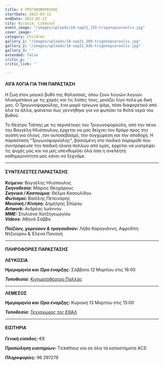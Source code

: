 ```yaml
---
title: Ο ΤΡΙΓΩΝΟΨΑΡΟΥΛΗΣ
startDate: 2022-03-12
endDate: 2022-02-13
city: Nicosia, Limassol
event_image: "/images/uploads/18-sep21_155-trigonopsaroulis.jpg"
cover_image: ''
category: Children
gallery_1: "/images/uploads/18-sep21_209-trigonopsaroulis.jpg"
gallery_2: "/images/uploads/18-sep21_936-trigonopsaroulis.jpg"
gallery_3: ''
extended: false
critic_p: ''
critic_link: ''

---
```

#### ΛΙΓΑ ΛΟΓΙΑ ΓΙΑ ΤΗΝ ΠΑΡΑΣΤΑΣΗ

Η ζωή στον μαγικό βυθό της θάλασσας, όπου ζουν λογιών-λογιών πλασματάκια με τις χαρές και τις λύπες τους, μοιάζει λίγο πολύ με δική μας. Ο Τριγωνοψαρούλης, ένα μικρό τρίγωνο ψάρι, τόσο διαφορετικό από όλα τα άλλα, φαίνεται πως γεννήθηκε για να φωτίσει τα θολά νερά του βυθού.

Το Θέατρο Τσέπης με τις περιπέτειες του Τριγωνοψαρούλη, από την πένα του Βαγγέλη Ηλιόπουλου, έρχεται να μας δείχνει τον δρόμο προς την αγάπη για όλους ,τον αυτοσεβασμό, την συγχώρεση και την αποδοχή. Η παράσταση "Τριγωνοψαρούλης", βασισμένη στο παιδικό παραμύθι που συντρόφευσε την παιδική ηλικία πολλών από εμάς, έρχεται να γιατρέψει τις ψυχές μας και να μας υπενθυμίσει όλα όσα η ανελέητη καθημερινότητα μας κάνει να ξεχνάμε.

***

#### ΣΥΝΤΕΛΕΣΤΕΣ ΠΑΡΑΣΤΑΣΗΣ

**_Κείμενο:_** Βαγγέλης Ηλιόπουλος  
**_Σκηνοθεσία:_** Μάριος Θεοχάρους  
**_Σκηνικά / Κοστούμια:_** Θέλμα Κασουλίδου  
**_Φωτισμοί:_** Βασίλης Πετεινάρης  
**_Μουσική / Κίνηση:_** Δημήτρης Σπύρου  
**_Artwork:_** Ανδρέας Ιωάννου  
**_ΜΜΕ:_** Στυλιάνα Χατζηγεωργίου  
**_Videos:_** Αθηνά Σάββα

**_Παίζουν, χορεύουν & τραγουδούν:_** Λήδα Καραγιάννη, Αφροδίτη Ντζιούρου & Έλενα Παναγή

***

#### ΠΛΗΡΟΦΟΡΙΕΣ ΠΑΡΑΣΤΑΣΗΣ

**ΛΕΥΚΩΣΙΑ**

**_Ημερομηνία και Ώρα έναρξης:_** Σάββατο 12 Μαρτίου στις 16:00

**_Τοποθεσία:_** [Κινηματοθέατρο Παλλάς](https://www.google.com/maps/place/Pallas+Theater/@35.1732295,33.3551574,17z/data=!3m1!4b1!4m5!3m4!1s0x14de17502ddb6def:0xf9034fe4278c3e69!8m2!3d35.1732295!4d33.3573461 "Κινηματοθέατρο Παλλάς")

***

**ΛΕΜΕΣΟΣ**

**_Ημερομηνία και Ώρα έναρξης:_** Κυριακή 13 Μαρτίου στις 15:00

**_Τοποθεσία:_** [Τεχνοχώρος της ΕΘΑΛ](https://www.google.com/maps/place/ETHAL/@34.6683736,33.0234836,17z/data=!3m1!4b1!4m5!3m4!1s0x14e73250f693fa5d:0xc7a10b3d8618708b!8m2!3d34.6683736!4d33.0256723 "ΕΘΑΛ")

***

#### ΕΙΣΙΤΗΡΙΑ

**_Γενική είσοδος:_** €8

**_Προπώληση εισιτηρίων:_** Tickethour και σε όλα τα καταστήματα ACS

**_Πληροφορίες:_** 96 297278